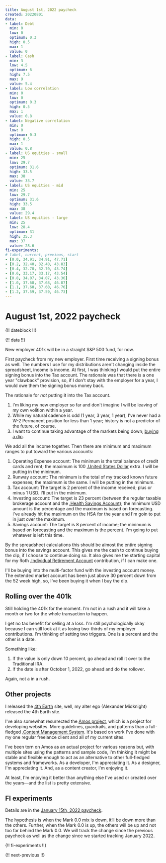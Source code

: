 ```yaml
---
title: August 1st, 2022 paycheck
created: 20220801
data:
- label: Debt
  min: 0
  low: 0
  optimum: 0.3
  high: 0.5
  max: 1
  value: 0
- label: Cash
  min: 3
  low: 4.5
  optimum: 6
  high: 7.5
  max: 9
  value: 5.4
- label: Low correlation
  min: 0
  low: 0
  optimum: 0.3
  high: 0.5
  max: 1
  value: 0.8
- label: Negative correlation
  min: 0
  low: 0
  optimum: 0.3
  high: 0.5
  max: 1
  value: 0.8
- label: US equities - small
  min: 25
  low: 29.7
  optimum: 31.6
  high: 33.5
  max: 38
  value: 33.7
- label: US equities - mid
  min: 25
  low: 29.7
  optimum: 31.6
  high: 33.5
  max: 38
  value: 29.4
- label: US equities - large
  min: 25
  low: 28.4
  optimum: 31
  high: 35.3
  max: 37
  value: 28.6
fi-experiments:
# label, current, previous, start
- [0.0, 34.91, 34.91, 47.71]
- [0.2, 32.40, 32.40, 43.83]
- [0.4, 32.70, 32.70, 43.74]
- [0.6, 33.17, 33.17, 43.54]
- [0.8, 34.07, 34.07, 43.36]
- [1.0, 37.68, 37.68, 46.87]
- [1.1, 37.60, 37.60, 46.76]
- [1.2, 37.59, 37.59, 46.73]
---
```


# August 1st, 2022 paycheck

{!! dateblock !!}

{!! data !!}

New employer 401k will be in a straight S&P 500 fund, for now.

First paycheck from my new employer. First time receiving a signing bonus as well. The numbers I use for my distributions aren't changing inside the spreadsheet, income is income. At first, I was thinking I would put the entire signing bonus into the Tax account. The rationale was that there is a one year "clawback" provision, so, if I don't stay with the employer for a year, I would owe them the signing bonus money back. 

The rationale for *not* putting it into the Tax account.

1. I'm liking my new employer so far and don't imagine I will be leaving of my own volition within a year.
2. While my natural cadence is odd (1 year, 3 year, 1 year), I've never had a W-2 Permanent position for less than 1 year; history is not a predictor of the future, of course.
3. I want to continue taking advantage of the markets being down; [buying a dip](/experiences/finances/personal-budget/#spending-savings).

We add all the income together. Then there are minimum and maximum ranges to put toward the various accounts:

1. Operating Expense account: The minimum is the total balance of credit cards and rent; the maximum is 100 [.United States Dollar](USD) extra. I will be putting in the minimum.
2. Runway account: The minimum is the total of my tracked known future expenses; the maximum is the same. I will be putting in the minimum.
3. Tax account: The target is 2 percent of the income received; plus or minus 1 USD. I'll put in the minimum.
4. Investing account: The target is 23 percent (between the regular taxable brokerage account and the [.Health Savings Account](HSA)); the minimum USD amount is the percentage and the maximum is based on forecasting. I've already hit the maximum on the HSA for the year and I'm goin to put in just over the maximum.
5. Savings account: The target is 8 percent of income; the minimum is based on forecasting and the maximum is the percent. I'm going to put whatever is left this time.

By the spreadsheet calculations this should be almost the entire signing bonus into the savings account. This gives me the cash to continue buying the dip, if I choose to continue doing so. It also gives me the starting capital for my Roth [.Individual Retirement Account](IRA) contribution, if I can make one.

I'll be buying into the multi-factor fund with the investing account money. The extended market account has been just above 30 percent down from the 52 week high, so, I've been buying it when I buy the dip.

## Rolling over the 401k

Still holding the 401k for the moment. I'm not in a rush and it will take a month or two for the whole transaction to happen.

I get no tax benefit for selling at a loss. I'm still psychologically okay because I can still look at it as losing two-thirds of my employer contributions. I'm thinking of setting two triggers. One is a percent and the other is a date.

Something like:

1. If the value is only down 10 percent, go ahead and roll it over to the Traditional IRA.
2. If the date is after October 1, 2022, go ahead and do the rollover.

Again, not a in a rush.

## Other projects

I released the [4th Earth](https://4th.earth) site, well, my alter ego (Alexander Midknight) released the 4th Earth site.

I've also somewhat resurrected the [Amos project](https://github.com/8fold/php-amos), which is a project for developing websites. More guidelines, guardrails, and patterns than a full-fledged [.Content Management System](CMS). It's based on work I've done with my one regular freelance client and all of my current sites.

I've been torn on Amos as an actual project for various reasons but, with multiple sites using the patterns and sample code, I'm thinking it might be stable and flexible enough to act as an alternative to other full-fledged systems and frameworks. As a developer, I'm appreciating it. As a designer, I'm appreciating it. And, as a content creator, I'm enjoying it.

At least, I'm enjoying it better than anything else I've used or created over the years—and the list is pretty extensive.

## FI experiments

Details are in the [January 15th, 2022 paycheck](https://joshbruce.com/finances/building-wealth-paycheck-to-paycheck/20220115/#fi-experiments).

The hypothesis is when the Mark 0.0 mix is down, it‘ll be down more than the others. Further, when the Mark 0.0 is up, the others will be up and not too far behind the Mark 0.0. We will track the change since the previous paycheck as well as the change since we started tracking January 2022.

{!! fi-experiments !!}

{!! next-previous !!}
